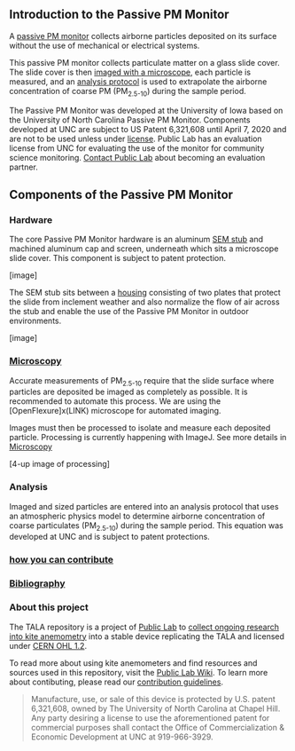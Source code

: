 ## Introduction to the Passive PM Monitor
A [passive PM monitor](https://publiclab.org/wiki/passive-pm) collects airborne particles deposited on its surface without the use of mechanical or electrical systems. 

This passive PM monitor collects particulate matter on a glass slide cover. The slide cover is then [imaged with a microscope](microscopy/README.md), each particle is measured, and an [analysis protocol](/analysis/README.md) is used to extrapolate the airborne concentration of coarse PM (PM<sub>2.5-10</sub>) during the sample period. 

The Passive PM Monitor was developed at the University of Iowa based on the University of North Carolina Passive PM Monitor. Components developed at UNC are subject to US Patent 6,321,608 until April 7, 2020 and are not to be used unless under [license](license.md). Public Lab has an evaluation license from UNC for evaluating the use of the monitor for community science monitoring. [Contact Public Lab](staff@publiclab.org) about becoming an evaluation partner. 
 
## Components of the Passive PM Monitor

### Hardware
The core Passive PM Monitor hardware is an aluminum [SEM stub](SEM_stub) and machined aluminum cap and screen, underneath which sits a microscope slide cover. This component is subject to patent protection.

[image]

The SEM stub sits between a [housing](housing) consisting of two plates that protect the slide from inclement weather and also normalize the flow of air across the stub and enable the use of the Passive PM Monitor in outdoor environments.

[image]

### [Microscopy](microscopy/README.md)
Accurate measurements of PM<sub>2.5-10</sub> require that the slide surface where particles are deposited be imaged as completely as possible.  It is recommended to automate this process. We are using the [OpenFlexure]x(LINK) microscope for automated imaging.

Images must then be processed to isolate and measure each deposited particle. Processing is currently happening with ImageJ.  See more details in [Microscopy](microscopy/README.MD)

[4-up image of processing]

### Analysis
Imaged and sized particles are entered into an analysis protocol that uses an atmospheric physics model to determine airborne concentration of coarse particulates (PM<sub>2.5-10</sub>) during the sample period.  This equation was developed at UNC and is subject to patent protections. 

### [how you can contribute](contributing.md)

### [Bibliography](Bibliography.md)

### About this project
The TALA repository is a project of [Public Lab](www.publiclab.org) to [collect ongoing research into kite anemometry](www.publiclab.org/tag/kite-anemometer) into a stable device replicating the TALA and licensed under [CERN OHL 1.2](LiCENSE.md).

To read more about using kite anemometers and find resources and sources used in this repository, visit the [Public Lab Wiki](publiclab.org/wiki/kite-anemometers). To learn more about contibuting, please read our [contribution guidelines](contributing.md).


>Manufacture, use, or sale of this device is protected by U.S. patent 6,321,608, owned by The University of North Carolina at Chapel Hill. Any party desiring a license to use the aforementioned patent for commercial purposes shall contact the Office of Commercialization & Economic Development at UNC at 919-966-3929.
